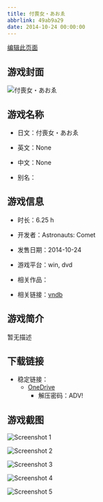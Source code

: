 ```yaml
---
title: 付喪女・あおゑ
abbrlink: 49ab9a29
date: 2014-10-24 00:00:00
---
```

[编辑此页面](https://github.com/ACG-3/ADV3-source/blob/main/source/_posts/games/%E4%BB%98%E5%96%AA%E5%A5%B3%E3%83%BB%E3%81%82%E3%81%8A%E3%82%91.md)

## 游戏封面

![付喪女・あおゑ](https://pan.timero.xyz/onedrive/img_lib_001/%E4%BB%98%E5%96%AA%E5%A5%B3%E3%83%BB%E3%81%82%E3%81%8A%E3%82%91_cover.avif)


## 游戏名称

- 日文：付喪女・あおゑ
- 英文：None
- 中文：None

- 别名：


## 游戏信息

- 时长：6.25 h
- 开发者：Astronauts: Comet
- 发售日期：2014-10-24
- 游戏平台：win, dvd
- 相关作品：

- 相关链接：[vndb](https://vndb.org/v15698)


## 游戏简介

暂无描述


## 下载链接

- 稳定链接：
    - [OneDrive](https://pan.timero.xyz/onedrive/adv_lib_001/%E4%BB%98%E5%96%AA%E5%A5%B3%E3%83%BB%E3%81%82%E3%81%8A%E3%82%91)
        - 解压密码：ADV!



## 游戏截图


![Screenshot 1](https://pan.timero.xyz/onedrive/img_lib_001/%E4%BB%98%E5%96%AA%E5%A5%B3%E3%83%BB%E3%81%82%E3%81%8A%E3%82%91_Screenshot_1.avif)

![Screenshot 2](None)

![Screenshot 3](None)

![Screenshot 4](None)

![Screenshot 5](https://pan.timero.xyz/onedrive/img_lib_001/%E4%BB%98%E5%96%AA%E5%A5%B3%E3%83%BB%E3%81%82%E3%81%8A%E3%82%91_Screenshot_5.avif)

